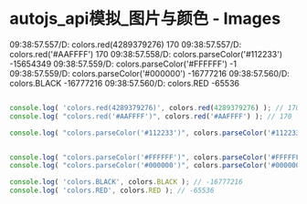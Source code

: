 # autojs_api模拟_图片与颜色 - Images

09:38:57.557/D: colors.red(4289379276) 170
09:38:57.557/D: colors.red('#AAFFFF') 170
09:38:57.558/D: colors.parseColor('#112233') -15654349
09:38:57.559/D: colors.parseColor('#FFFFFF') -1
09:38:57.559/D: colors.parseColor('#000000') -16777216
09:38:57.560/D: colors.BLACK -16777216
09:38:57.560/D: colors.RED -65536

```javascript {demo=autojs size=small}

console.log( 'colors.red(4289379276)', colors.red(4289379276) ); // 170
console.log( "colors.red('#AAFFFF')", colors.red('#AAFFFF') ); // 170

console.log( "colors.parseColor('#112233')", colors.parseColor('#112233') ); // -15654349


console.log( "colors.parseColor('#FFFFFF')", colors.parseColor('#FFFFFF') ); // -1
console.log( "colors.parseColor('#000000')", colors.parseColor('#000000') ); // -16777216

console.log( 'colors.BLACK', colors.BLACK ); // -16777216
console.log( 'colors.RED', colors.RED ); // -65536


```

